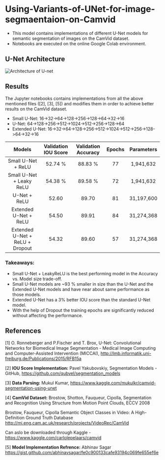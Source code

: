 # Using-Variants-of-UNet-for-image-segmaentaion-on-Camvid

  - This model contains implementations of different U-Net models for semantic segmentation of images on the CamVid dataset. 
 - Notebooks are executed on the online Google Colab environment. 

## U-Net Architecture

![Architecture of U-net](https://lmb.informatik.uni-freiburg.de/Publications/2015/RFB15a/u-net-architecture.png)

## Results

The Jupyter notebooks contains implementations from all the above mentioned files ([2], [3], [5]) and modifies them in order to achieve better results on the CamVid dataset.

 - Small U-Net: 16->32->64->128->256->128->64->32->16
 - U-Net: 64->128->256->512->1024->512->256->128->64
 - Extended U-Net: 16->32->64->128->256->512->1024->512->256->128->64->32->16

| Models | Validation IOU Score | Validation Accuracy |Epochs| Parameters|
|:-:|:-:|:-:|:-:|:-:|
| Small U-Net + ReLU |  52.74 % | 88.83 % | 77|1,941,632|
| Small U-Net + Leaky ReLU |54.38 %  | 89.58 % | 72|1,941,632|
| U-Net + ReLU |52.60 | 89.70 | 81 | 31,197,600 |
| Extended U-Net + ReLU | 54.50 | 89.91  | 84 |31,274,368 |
| Extended U-Net + ReLU + Dropout | 54.32 | 89.60 | 57 |31,274,368 |            

### Takeaways:
- Small U-Net + LeakyReLU is the best performing model in the Accuracy vs. Model size trade-off.
- Small U-Net models are ~93 % smaller in size than the U-Net and the Extended U-Net models and have near about same performance as those models.
- Extended U-Net has a 3% better IOU score than the standard U-Net model.
- With the help of Dropout the training epochs are significantly reduced without affecting the performance.

## References
<a id="1">[1]</a> O. Ronneberger and P.Fischer and T. Brox, 
U-Net: Convolutional Networks for Biomedical Image Segmentation - Medical Image Computing and Computer-Assisted Intervention (MICCAI),
http://lmb.informatik.uni-freiburg.de/Publications/2015/RFB15a

<a id="1">[2]</a> **IOU Score Implementation:**
Pavel Yakubovskiy,
Segmentation Models - GitHub,
https://github.com/qubvel/segmentation_models

<a id="1">[3]</a> **Data Parsing:**
Mukul Kumar,
https://www.kaggle.com/mukulkr/camvid-segmentation-using-unet

<a id="1">[4]</a> **CamVid Dataset:**
Brostow, Shotton, Fauqueur, Cipolla,
Segmentation and Recognition Using Structure from Motion Point Clouds, ECCV 2008

Brostow, Fauqueur, Cipolla
Semantic Object Classes in Video: A High-Definition Ground Truth Database  
http://mi.eng.cam.ac.uk/research/projects/VideoRec/CamVid

Can aslo be downloaded through Kaggle - https://www.kaggle.com/carlolepelaars/camvid

<a id="1">[5]</a> **Model Implementation Refrence:**
Abhinav Sagar
https://gist.github.com/abhinavsagar/fe0c900133cafe93194c069fe655ef6e

